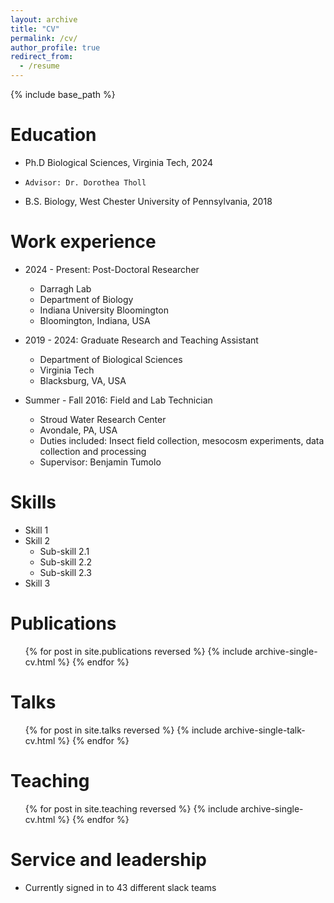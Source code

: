 ```yaml
---
layout: archive
title: "CV"
permalink: /cv/
author_profile: true
redirect_from:
  - /resume
---
```


{% include base_path %}

Education
======
* Ph.D Biological Sciences, Virginia Tech, 2024
*     Advisor: Dr. Dorothea Tholl
* B.S. Biology, West Chester University of Pennsylvania, 2018

Work experience
======
* 2024 - Present: Post-Doctoral Researcher
  * Darragh Lab
  * Department of Biology
  * Indiana University Bloomington
  * Bloomington, Indiana, USA

* 2019 - 2024: Graduate Research and Teaching Assistant
  * Department of Biological Sciences
  * Virginia Tech
  * Blacksburg, VA, USA

* Summer - Fall 2016: Field and Lab Technician
  * Stroud Water Research Center
  * Avondale, PA, USA
  * Duties included: Insect field collection, mesocosm experiments, data collection and processing
  * Supervisor: Benjamin Tumolo
  
Skills
======
* Skill 1
* Skill 2
  * Sub-skill 2.1
  * Sub-skill 2.2
  * Sub-skill 2.3
* Skill 3

Publications
======
  <ul>{% for post in site.publications reversed %}
    {% include archive-single-cv.html %}
  {% endfor %}</ul>
  
Talks
======
  <ul>{% for post in site.talks reversed %}
    {% include archive-single-talk-cv.html  %}
  {% endfor %}</ul>
  
Teaching
======
  <ul>{% for post in site.teaching reversed %}
    {% include archive-single-cv.html %}
  {% endfor %}</ul>
  
Service and leadership
======
* Currently signed in to 43 different slack teams
